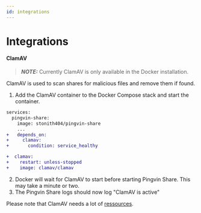 ```yaml
---
id: integrations
---
```


# Integrations

#### ClamAV

> **_NOTE:_** Currently ClamAV is only available in the Docker installation.

ClamAV is used to scan shares for malicious files and remove them if found.

1. Add the ClamAV container to the Docker Compose stack and start the container.

```diff
services:
  pingvin-share:
    image: stonith404/pingvin-share
    ...
+   depends_on:
+     clamav:
+       condition: service_healthy

+  clamav:
+    restart: unless-stopped
+    image: clamav/clamav

```

2. Docker will wait for ClamAV to start before starting Pingvin Share. This may take a minute or two.
3. The Pingvin Share logs should now log "ClamAV is active"

Please note that ClamAV needs a lot of [ressources](https://docs.clamav.net/manual/Installing/Docker.html#memory-ram-requirements).
